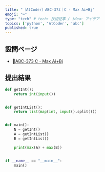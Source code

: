```yaml
---
title: "［AtCoder］ABC-373｜C - Max Ai+Bj"
emoji: "⌨️"
type: "tech" # tech: 技術記事 / idea: アイデア
topics: ['python', 'AtCoder', 'abc']
published: true
---
```


## 設問ページ

- 🔗[ABC-373 C - Max Ai+Bj](https://atcoder.jp/contests/abc373/tasks/abc373_c)

## 提出結果

```python
def getInt():
    return int(input())


def getIntList():
    return list(map(int, input().split()))


def main():
    N = getInt()
    A = getIntList()
    B = getIntList()

    print(max(A) + max(B))


if __name__ == "__main__":
    main()
```
